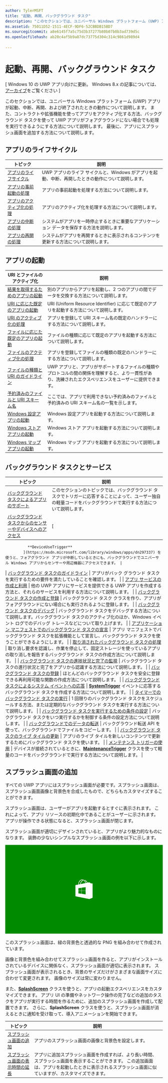 ```yaml
---
author: TylerMSFT
title: "起動、再開、バックグラウンド タスク"
description: "このセクションでは、ユニバーサル Windows プラットフォーム (UWP) アプリが起動、中断、再開、および終了されたときの動作について説明します。"
ms.assetid: 75011D52-1511-4ECF-9DF6-52CBBDB15BD7
ms.sourcegitcommit: a8e6145f7a5c75d3b37277b80b07b0b3ad739d5c
ms.openlocfilehash: ab20c4af5b9a87dc73775d304c314c9861d989d4

---
```


# 起動、再開、バックグラウンド タスク


\[ Windows 10 の UWP アプリ向けに更新。 Windows 8.x の記事については、[アーカイブ](http://go.microsoft.com/fwlink/p/?linkid=619132)をご覧ください \]


このセクションでは、ユニバーサル Windows プラットフォーム (UWP) アプリが起動、中断、再開、および終了されたときの動作について説明します。 また、コントラクトや拡張機能を使ってアプリをアクティブ化する方法、バックグラウンド タスクを使って UWP アプリがフォアグラウンドにない場合でも処理を実行できるようにする方法について説明します。 最後に、アプリにスプラッシュ画面を追加する方法について説明します。

## アプリのライフサイクル

| トピック                                            | 説明                                                                                                     |
|--------------------------------------------------|-----------------------------------------------------------------------------------------------------------------|
| [アプリのライフサイクル](app-lifecycle.md)               | UWP アプリのライフ サイクルと、Windows がアプリを起動、中断、再開したときの動作について説明します。 |
| [アプリの事前起動の処理](handle-app-prelaunch.md) | アプリの事前起動を処理する方法について説明します。                                                                              |
| [アプリのアクティブ化の処理](activate-an-app.md)     | アプリのアクティブ化を処理する方法について説明します。                                                                             |
| [アプリの中断の処理](suspend-an-app.md)         | システムがアプリを一時停止するときに重要なアプリケーション データを保存する方法を説明します。                                 |
| [アプリの再開の処理](resume-an-app.md)           | システムがアプリを再開するときに表示されるコンテンツを更新する方法について説明します。                                        |

 

## アプリの起動


| URI とファイルのアクティブ化                                                                         | 説明                                                                                                                                                                |
|-------------------------------------------------------------------------------------------------|----------------------------------------------------------------------------------------------------------------------------------------------------------------------------|
| [結果を取得するためのアプリの起動](how-to-launch-an-app-for-results.md)                               | 別のアプリからアプリを起動し、2 つのアプリの間でデータを交換する方法について説明します。                                                                                             |
| [URI に応じた既定のアプリの起動](launch-default-app.md)                                      | URI (Uniform Resource Identifier) に応じて既定のアプリを起動する方法について説明します。                                                                                               |
| [URI のアクティブ化の処理](handle-uri-activation.md)                                              | アプリを登録して URI スキーム名の既定のハンドラーにする方法について説明します。                                                                                          |
| [ファイルに応じた既定のアプリの起動](launch-the-default-app-for-a-file.md)                      | ファイルの種類に応じて既定のアプリを起動する方法について説明します。                                                                                                                       |
| [ファイルのアクティブ化の処理](handle-file-activation.md)                                            | アプリを登録してファイルの種類の既定のハンドラーにする方法について説明します。                                                                                                  |
| [ファイルの種類と URI のガイドライン](https://msdn.microsoft.com/library/windows/apps/hh700321) | UWP アプリと、アプリがサポートするファイルの種類やプロトコルの間の関係を理解すると、より一貫性があり、洗練されたエクスペリエンスをユーザーに提供できます。 |
| [予約済みのファイルと URI スキーム名](reserved-uri-scheme-names.md)                             | ここでは、アプリで利用できない予約済みのファイルと予約済みの URI スキーム名の一覧を示します。                                                                                |
| [Windows 設定アプリの起動](launch-settings-app.md)                                      | Windows 設定アプリを起動する方法について説明します。                                                                                                                              |
| [Windows ストア アプリの起動](launch-store-app.md)                                            | Windows ストア アプリを起動する方法について説明します。                                                                                                                                 |
| [Windows マップ アプリの起動](launch-maps-app.md)                                              | Windows マップ アプリを起動する方法について説明します。                                                                                                                                  |

 

## バックグラウンド タスクとサービス



| トピック                                                                                                            | 説明                                                                                                                                                                                   |
|------------------------------------------------------------------------------------------------------------------|-----------------------------------------------------------------------------------------------------------------------------------------------------------------------------------------------|
| [バックグラウンド タスクによるアプリのサポート](support-your-app-with-background-tasks.md)                             | このセクションのトピックでは、バックグラウンド タスクでトリガーに応答することによって、ユーザー独自の軽量コードをバックグラウンドで実行する方法について説明します。                                                       |
| [バックグラウンド タスクからのセンサーやデバイスへのアクセス](access-sensors-and-devices-from-a-background-task.md)       | [
              **DeviceUseTrigger**
            ](https://msdn.microsoft.com/library/windows/apps/dn297337) を使うと、フォアグラウンド アプリが中断しているときにも、バックグラウンドでユニバーサル Windows アプリからセンサーや周辺機器にアクセスできます。 |
| [バックグラウンド タスクのガイドライン](guidelines-for-background-tasks.md)                                           | アプリがバック グラウンド タスクを実行するための要件を満たしていることを確認します。                                                                                                                          |
| [アプリ サービスの作成と利用](how-to-create-and-consume-an-app-service.md)                                | 他の UWP アプリにサービスを提供できる UWP アプリを作成する方法と、それらのサービスを利用する方法について説明します。                                                                                  |
| [バックグラウンド タスクの作成と登録](create-and-register-a-background-task.md)                               | バックグラウンド タスク クラスを作り、アプリがフォアグラウンドにない場合にも実行されるように登録します。                                                                                                 |
| [バックグラウンド タスクのデバッグ](debug-a-background-task.md)                                                           | バックグラウンド タスクをデバッグする方法について説明します。バックグラウンド タスクのアクティブ化のほか、Windows イベント ログでのデバッグ トレースなどについて取り上げます。                                                                        |
| [アプリケーション マニフェストでのバックグラウンド タスクの宣言](declare-background-tasks-in-the-application-manifest.md) | アプリ マニフェストでバックグラウンド タスクを拡張機能として宣言し、バックグラウンド タスクを使うことができるようにします。                                                                                                       |
| [取り消されたバックグラウンド タスクの処理](handle-a-cancelled-background-task.md)                                     | 取り消し要求を認識し、作業を停止して、固定ストレージを使っているアプリの取り消しを報告するバックグラウンド タスクの作成方法について説明します。                                     |
| [バックグラウンド タスクの進捗状況と完了の監視](monitor-background-task-progress-and-completion.md)           | バックグラウンド タスクの進行状況と完了をアプリから認識する方法について説明します。                                                                                                                     |
| [バックグラウンド タスクの登録](register-a-background-task.md)                                                     | ほとんどのバックグラウンド タスクを安全に登録できる再利用可能な関数の作成方法について説明します。                                                                                                  |
| [バックグラウンド タスクによるシステム イベントへの応答](respond-to-system-events-with-background-tasks.md)             | [
            **SystemTrigger**](https://msdn.microsoft.com/library/windows/apps/br224839) イベントに応答するバックグラウンド タスクを作成する方法について説明します。                                                                         |
| [タイマーでのバックグラウンド タスクの実行](run-a-background-task-on-a-timer-.md)                                        | 1 回限りのバックグラウンド タスクをスケジュールする方法、または定期的なバックグラウンド タスクを実行する方法について説明します。                                                                                                          |
| [バックグラウンド タスクを実行するための条件の設定](set-conditions-for-running-a-background-task.md)                 | バックグラウンド タスクをいつ実行するかを制御する条件の設定方法について説明します。                                                                                                                  |
| [バックグラウンドでのデータの転送](https://msdn.microsoft.com/library/windows/apps/mt280377)                                           | バックグラウンド転送 API を使って、バックグラウンドでファイルをコピーします。                                                                                                                              |
| [バックグラウンド タスクのライブ タイルの更新](update-a-live-tile-from-a-background-task.md)                       | アプリのライブ タイルを新しいコンテンツで更新するためにバックグラウンド タスクを使います。                                                                                                                      |
| [メンテナンス トリガーの使用](use-a-maintenance-trigger.md)                                                       | デバイスが接続されているときに、[**MaintenanceTrigger**](https://msdn.microsoft.com/library/windows/apps/hh700517) クラスを使って軽量のコードをバックグラウンドで実行する方法について説明します。                             |

 

## スプラッシュ画面の追加


すべての UWP アプリにはスプラッシュ画面が必要です。スプラッシュ画面は、スプラッシュ画面画像と背景色を合成したもので、どちらもカスタマイズすることができます。

スプラッシュ画面は、ユーザーがアプリを起動するとすぐに表示されます。 これによって、アプリ リソースの初期化中であることがユーザーに示されます。 アプリが操作できる状態になると、スプラッシュ画面が閉じます。

スプラッシュ画面が適切にデザインされていると、アプリがより魅力的なものになります。 装飾の少ないシンプルなスプラッシュ画面の例を以下に示します。

![スプラッシュ画面のサンプルから取り込んだ 75% 縮小のスプラッシュ画面のスクリーン キャプチャ](images/regularsplashscreen.png)

このスプラッシュ画面は、緑の背景色と透過的な PNG を組み合わせて作成されています。

画像と背景色を組み合わせてスプラッシュ画面を作ると、アプリがインストールされているデバイスに関係なく、スプラッシュ画面が適切に表示されます。 スプラッシュ画面が表示されるとき、背景のサイズだけがさまざまな画面サイズに合わせて変更されます。 画像のサイズは常に変わりません。

また、[**SplashScreen**](https://msdn.microsoft.com/library/windows/apps/br224763) クラスを使うと、アプリの起動エクスペリエンスをカスタマイズできます。 アプリ UI の準備やネットワーク操作の完了などの追加のタスクをアプリが実行する時間を作るために、追加のスプラッシュ画面を作成して配置できます。 さらに、**SplashScreen** クラスを使うと、スプラッシュ画面が消えるときに通知を受け取って、導入アニメーションを開始できます。

| トピック                                                                          | 説明                                                                                                                                                                                       |
|--------------------------------------------------------------------------------|---------------------------------------------------------------------------------------------------------------------------------------------------------------------------------------------------|
| [スプラッシュ画面の追加](add-a-splash-screen.md)                                 | アプリのスプラッシュ画面の画像と背景色を設定します。                                                                                                                                          |
| [スプラッシュ画面の表示時間の延長](create-a-customized-splash-screen.md) | アプリに追加スプラッシュ画面を作成すれば、より長い時間、スプラッシュ画面を表示することができます。 この追加画面は、アプリを起動したときに表示されるスプラッシュ画面に似ていますが、カスタマイズできます。 |

 

 

 



<!--HONumber=Jun16_HO4-->


